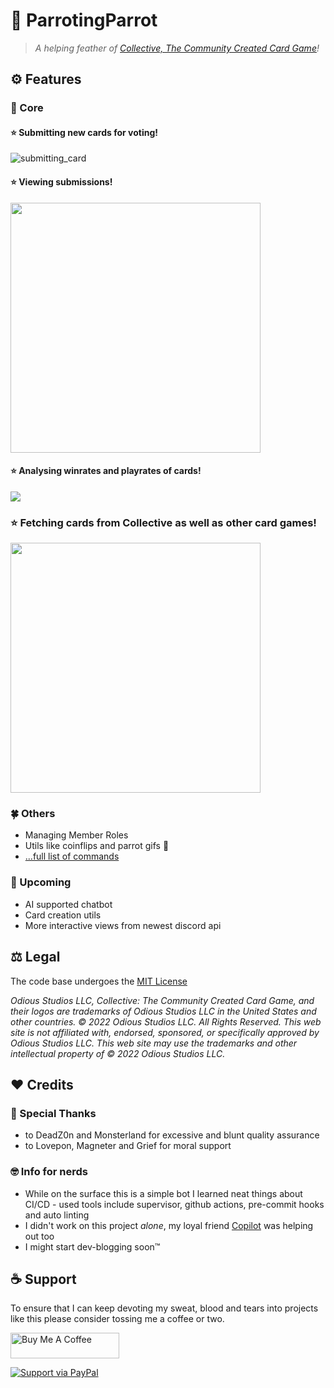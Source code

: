# 🦜 ParrotingParrot

>_A helping feather of [Collective, The Community Created Card Game](https://www.collective.gg/)!_

## :gear: Features

### 🥇 Core

#### ⭐ Submitting new cards for voting!

<!-- used ScreenToGif for capturing this  -->
![submitting_card](https://user-images.githubusercontent.com/44639352/204095168-5606cc74-2ace-4fde-a3fb-03aa35af247e.gif)

#### ⭐ Viewing submissions!

<img src="https://i.imgur.com/XkUDM96.png" width=400/>

#### ⭐ Analysing winrates and playrates of cards!

<img src="https://i.imgur.com/IHruxhG.png" />

### ⭐ Fetching cards from Collective as well as other card games!

<img src="https://i.imgur.com/nrA7WDy.png" width=400 />

### 🍀 Others

* Managing Member Roles
* Utils like coinflips and parrot gifs 🦜
* [...full list of commands](COMMAND_LIST.md)

### 🚀 Upcoming

* AI supported chatbot
* Card creation utils
* More interactive views from newest discord api

## ⚖️ Legal

The code base undergoes the [MIT License](https://github.com/sebakocz/collective-deck-codes/blob/main/LICENCE.md)

_Odious Studios LLC, Collective: The Community Created Card Game, and their logos are trademarks of Odious Studios LLC in the United States and other countries. © 2022 Odious Studios LLC. All Rights Reserved. This web site is not affiliated with, endorsed, sponsored, or specifically approved by Odious Studios LLC. This web site may use the trademarks and other intellectual property of © 2022 Odious Studios LLC._

## :heart: Credits

### 👏 Special Thanks

* to DeadZ0n and Monsterland for excessive and blunt quality assurance
* to Lovepon, Magneter and Grief for moral support

### 🤓 Info for nerds

* While on the surface this is a simple bot I learned neat things about CI/CD - used tools include supervisor, github actions, pre-commit hooks and auto linting
* I didn't work on this project _alone_, my loyal friend [Copilot](https://github.com/features/copilot) was helping out too
* I might start dev-blogging soon™

## :coffee: Support

To ensure that I can keep devoting my sweat, blood and tears into projects like this please consider tossing me a coffee or two.
 
<a href="https://www.buymeacoffee.com/sevas" target="_blank"><img src="https://cdn.buymeacoffee.com/buttons/default-orange.png" alt="Buy Me A Coffee" height="41" width="174"></a>

[![Support via PayPal](https://cdn.rawgit.com/twolfson/paypal-github-button/1.0.0/dist/button.svg)](https://www.paypal.me/sebascripts/)

